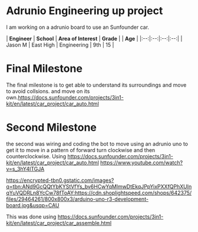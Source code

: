 # Adrunio Engineering up project
I am working on a adrunio board to use an Sunfounder car.

| **Engineer** | **School** | **Area of Interest** | **Grade** | | **Age** |
|:--:|:--:|:--:|:--:|
| Jason M | East High |  Engineering | 9th | 15 | 


  
# Final Milestone
  The final milestone is to get able to understand its surroundings and move to avoid collsions. and move on its own.https://docs.sunfounder.com/projects/3in1-kit/en/latest/car_project/car_auto.html



# Second Milestone

 the second was wiring and coding the bot to move using an adrunio uno to get it to move in a pattern of forward turn clockwise and then counterclockwise. Using https://docs.sunfounder.com/projects/3in1-kit/en/latest/car_project/car_auto.html https://www.youtube.com/watch?v=s_3hY4ITGJA

 

 
 https://encrypted-tbn0.gstatic.com/images?q=tbn:ANd9GcQQtYbKYStVfYs_bv6HCwYqMlmwDtEkqJPpYixPXXfQPhXUInqYuVQDRLn8YcCw78fToAY:https://cdn.shoplightspeed.com/shops/642375/files/29464261/800x800x3/arduino-uno-r3-development-board.jpg&usqp=CAU 

  This was done using https://docs.sunfounder.com/projects/3in1-kit/en/latest/car_project/car_assemble.html
  
  
